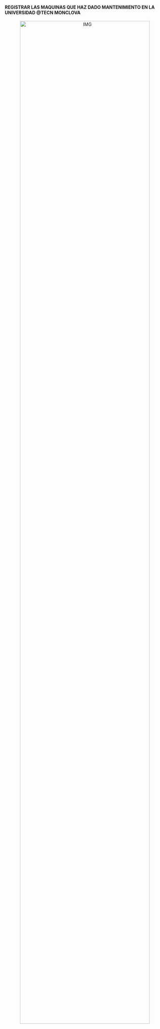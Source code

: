 #### REGISTRAR LAS MAQUINAS QUE HAZ DADO MANTENIMIENTO EN LA UNIVERSIDAD @TECN MONCLOVA


<div div class="image-container" align="center" >
  
<img alt="IMG" src="https://github.com/eduardomv2/Infotec/assets/87501782/d3134d65-75bb-410e-a46c-0f4d5e08c16a" width="90%" height="auto" /> 
</div>
<!--
![Captura de pantalla 2024-05-25 223539](https://github.com/eduardomv2/Infotec/assets/87501782/f9c2917c-1826-4a8d-ad2a-ba32cc220772)
